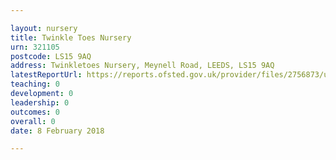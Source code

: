 ```yaml
---

layout: nursery
title: Twinkle Toes Nursery
urn: 321105
postcode: LS15 9AQ
address: Twinkletoes Nursery, Meynell Road, LEEDS, LS15 9AQ
latestReportUrl: https://reports.ofsted.gov.uk/provider/files/2756873/urn/321105.pdf
teaching: 0
development: 0
leadership: 0
outcomes: 0
overall: 0
date: 8 February 2018

---
```

